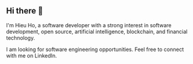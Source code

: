 ## Hi there 👋

I'm Hieu Ho, a software developer with a strong interest in software development, open source, artificial intelligence, blockchain, and financial technology.

I am looking for software engineering opportunities. Feel free to connect with me on LinkedIn.

